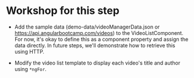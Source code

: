 # Workshop for this step

* Add the sample data (demo-data/videoManagerData.json or 
  https://api.angularbootcamp.com/videos) to the
  VideoListComponent. For now, it's okay to define this as a component
  property and assign the data directly. In future steps, we'll
  demonstrate how to retrieve this using HTTP.

* Modify the video list template to display each video's title and
  author using `*ngFor`.
